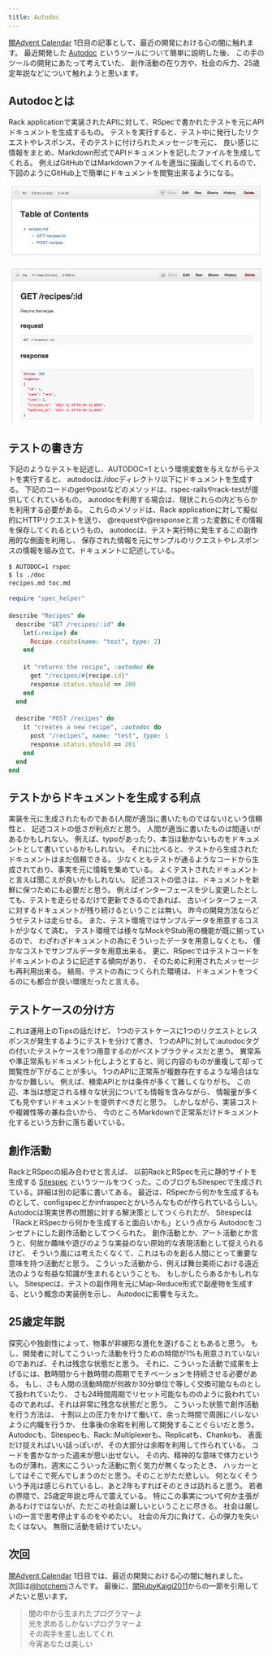 ```yaml
---
title: Autodoc
---
```


[闇Advent Calendar](http://www.adventar.org/calendars/252) 1日目の記事として、最近の開発における心の闇に触れます。
最近開発した
[Autodoc](https://github.com/r7kamura/autodoc)
というツールについて簡単に説明した後、
この手のツールの開発にあたって考えていた、
創作活動の在り方や、社会の斥力、25歳定年説などについて触れようと思います。

## Autodocとは
Rack applicationで実装されたAPIに対して、RSpecで書かれたテストを元にAPIドキュメントを生成するもの。
テストを実行すると、テスト中に発行したリクエストやレスポンス、そのテストに付けられたメッセージを元に、
良い感じに情報をまとめ、Markdown形式でAPIドキュメントを記したファイルを生成してくれる。
例えばGitHubではMarkdownファイルを適当に描画してくれるので、
下図のようにGitHub上で簡単にドキュメントを閲覧出来るようになる。

![](/images/2013-12-01-autodoc/toc.png)

![](/images/2013-12-01-autodoc/github.png)

## テストの書き方
下記のようなテストを記述し、AUTODOC=1 という環境変数を与えながらテストを実行すると、
autodocは./docディレクトリ以下にドキュメントを生成する。
下記のコードのgetやpostなどのメソッドは、rspec-railsやrack-testが提供してくれているもの。
autodocを利用する場合は、現状これらの内どちらかを利用する必要がある。
これらのメソッドは、Rack applicationに対して擬似的にHTTPリクエストを送り、
@requestや@responseと言った変数にその情報を保存してくれるというもの。
autodocは、テスト実行時に発生するこの副作用的な側面を利用し、
保存された情報を元にサンプルのリクエストやレスポンスの情報を組み立て、ドキュメントに記述している。

```
$ AUTODOC=1 rspec
$ ls ./doc
recipes.md toc.md
```

```ruby
require "spec_helper"

describe "Recipes" do
  describe "GET /recipes/:id" do
    let(:recipe) do
      Recipe.create(name: "test", type: 2)
    end

    it "returns the recipe", :autodoc do
      get "/recipes/#{recipe.id}"
      response.status.should == 200
    end
  end

  describe "POST /recipes" do
    it "creates a new recipe", :autodoc do
      post "/recipes", name: "test", type: 1
      response.status.should == 201
    end
  end
end
```

## テストからドキュメントを生成する利点
実装を元に生成されたものである(人間が適当に書いたものではない)という信頼性と、
記述コストの低さが利点だと思う。
人間が適当に書いたものは間違いがあるかもしれない。
例えば、typoがあったり、本当は動かないものをドキュメントとして書いているかもしれない。
それに比べると、テストから生成されたドキュメントはまだ信頼できる。
少なくともテストが通るようなコードから生成されており、事実を元に情報を集めている。
よくテストされたドキュメントと言えば聞こえが良いかもしれない。
記述コストの低さは、ドキュメントを新鮮に保つためにも必要だと思う。
例えばインターフェースを少し変更したとしても、テストを走らせるだけで更新できるのであれば、
古いインターフェースに対するドキュメントが残り続けるということは無い。
昨今の開発方法ならどうせテストは走らせる。
また、テスト環境ではサンプルデータを用意するコストが少なくて済む。
テスト環境では様々なMockやStub用の機能が既に揃っているので、
わざわざドキュメントの為にそういったデータを用意しなくとも、
僅かなコストでサンプルデータを用意出来る。
更に、RSpecではテストコードをドキュメントのように記述する傾向があり、
そのために利用されたメッセージも再利用出来る。
結局、テストの為につくられた環境は、ドキュメントをつくるのにも都合が良い環境だったと言える。

## テストケースの分け方
これは運用上のTipsの話だけど、
1つのテストケースに1つのリクエストとレスポンスが発生するようにテストを分けて書き、
1つのAPIに対して:autodocタグの付いたテストケースを1つ用意するのがベストプラクティスだと思う。
異常系や準正常系もドキュメント化しようとすると、同じ内容のものが重複して却って閲覧性が下がることが多い。
1つのAPIに正常系が複数存在するような場合はなかなか難しい。
例えば、検索APIとかは条件が多くて難しくなりがち。
この辺、本当は想定される様々な状況についても情報を含みながら、
情報量が多くても見やすいドキュメントを提供すべきだと思う。
しかしながら、実装コストや複雑性等の兼ね合いから、
今のところMarkdownで正常系だけドキュメント化するという方針に落ち着いている。

## 創作活動
RackとRSpecの組み合わせと言えば、
以前RackとRSpecを元に静的サイトを生成する [Sitespec](http://r7kamura.github.io/2013/11/18/sitespec.html)
というツールをつくった。このブログもSitespecで生成されている。詳細は別の記事に書いてある。
最近は、RSpecから何かを生成するものとして、configspecとかinfraspecとかいろんなものが作られているらしい。
Autodocは現実世界の問題に対する解決策としてつくられたが、
Sitespecは「RackとRSpecから何かを生成すると面白いかも」という点から
Autodocをコンセプトにした創作活動としてつくられた。
創作活動とか、アート活動とか言うと、何故か趣味や遊びのような実益のない原始的な表現活動として捉えられるけど、
そういう風には考えたくなくて、これはものを創る人間にとって重要な意味を持つ活動だと思う。
こういった活動から、例えば舞台美術における遠近法のような有益な知識が生まれるということも、
もしかしたらあるかもしれない。
Sitespecは、テストの副作用を元にMap-Reduce形式で副産物を生成する、という概念の実装例を示し、
Autodocに影響を与えた。

## 25歳定年説
探究心や独創性によって、物事が非線形な進化を遂げることもあると思う。
もし、開発者に対してこういった活動を行うための時間が1%も用意されていないのであれば、それは残念な状態だと思う。
それに、こういった活動で成果を上げるには、数時間から十数時間の周期でモチベーションを持続させる必要がある。
もし、さも人間の活動時間が何故か30分単位で等しく交換可能なものとして扱われていたり、
さも24時間周期でリセット可能なもののように扱われているのであれば、それは非常に残念な状態だと思う。
こういった状態で創作活動を行う方法は、
十割以上の圧力をかけて働いて、余った時間で周囲にバレないように内職を行うか、
仕事後の余暇を利用して開発することぐらいだと思う。
Autodocも、Sitespecも、Rack::Multiplexerも、Replicatも、Chankoも、
表面だけ捉えればいい話っぽいが、その大部分は余暇を利用して作られている。
コードを書かなかった週末が思い出せない。
その内、精神的な意味で体力というものが薄れ、週末にこういった活動に割く気力が無くなったとき、
ハッカーとしてはそこで死んでしまうのだと思う。そのことがただ悲しい。
何となくそういう予兆は感じられているし、あと2年もすればそのときは訪れると思う。
若者の界隈で、25歳定年説と呼んで震えている。
特にこの事実について何か主張があるわけではないが、ただこの社会は厳しいということに尽きる。
社会は厳しいの一言で思考停止するのをやめたい。
社会の斥力に負けて、心の弾力を失いたくはない。
無限に活動を続けていたい。

## 次回
[闇Advent Calendar](http://www.adventar.org/calendars/252) 1日目では、最近の開発における心の闇に触れました。  
次回は[@hotchemi](https://twitter.com/hotchemi)さんです。
最後に、[闇RubyKaigi2011](http://yamirubykaigi.wordpress.com/2011/07/15/keynote/)からの一節を引用して〆たいと思います。

> 闇の中から生まれたプログラマーよ  
> 光を求めるしかないプログラマーよ  
> その両手を差し出してくれ  
> 今宵あなたは美しい
